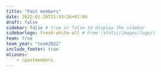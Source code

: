 ```yaml
---
title: "Past members"
date: 2022-01-26T21:55:26+01:00
draft: false
sidebar: false # true or false to display the sidebar
sidebarlogo: fresh-white-alt # From (static/images/logo/)
team: true
team_year: "team2022"
include_footer: true
aliases:
    - /pastmembers
---
```

